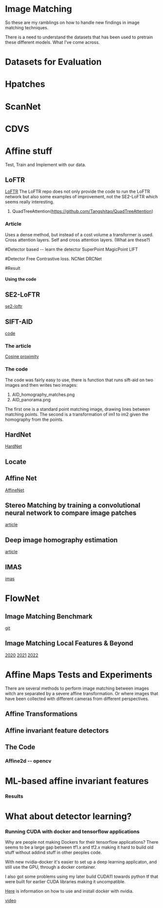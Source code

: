 # Image Matching

So these are my ramblings on how to handle new findings in image matching techniques.

There is a need to understand the datasets that has been used to pretrain these different models.
What I've come across. 

# Datasets for Evaluation

# Hpatches

# ScanNet

# CDVS


# Affine stuff

Test, Train and Implement with our data.

## LoFTR

[LoFTR](https://github.com/zju3dv/LoFTR) 
The LoFTR repo does not only provide the code to run the LoFTR network but also some examples of improvement, not the SE2-LoFTR which seems really interesting. 
1. QuadTreeAttention(https://github.com/Tangshitao/QuadTreeAttention)


### Article

Uses a dense method, but instead of a cost volume a transformer is used. Cross attention layers.
Self and cross attention layers. (What are these?)

#Detector based -- learn the detector
SuperPoint 
MagicPoint
LIFT

#Detector Free
Contrastive loss.
NCNet
DRCNet


#Result

#### Using the code


## SE2-LoFTR

[se2-loftr](https://github.com/georg-bn/se2-loftr) 

## SIFT-AID

[code](https://rdguez-mariano.github.io/pages/sift-aid.html)

### The article

[Cosine proximity ](https://en.wikipedia.org/wiki/Cosine_similarity)

### The code

The code was fairly easy to use, there is function
that runs sift-aid on two images and then writes two images:
 1. AID\_homography\_matches.png
 2. AID\_panorama.png

The first one is a standard point matching image, drawing lines between matching points.
The second is a transformation of im1 to im2 given the homography from the points.

## HardNet
[HardNet](https://arxiv.org/pdf/1705.10872.pdf)

## Locate

## Affine Net

[AffineNet](https://arxiv.org/pdf/1711.06704.pdf)


## Stereo Matching by training a convolutional neural network to compare image patches

[article](https://arxiv.org/pdf/1510.05970.pdf)

## Deep image homography estimation

[article](https://arxiv.org/pdf/1606.03798.pdf)

## IMAS

[imas](https://github.com/rdguez-mariano/fast_imas_IPOL)

# FlowNet

## Image Matching Benchmark

[git](https://github.com/vcg-uvic/image-matching-benchmark)

## Image Matching Local Features & Beyond

[2020](https://www.youtube.com/watch?v=UQ4uJX7UDB8)
[2021](https://www.youtube.com/watch?v=9cVV9m_b5Ys) 
[2022](https://www.youtube.com/watch?v=Nr-hQG7k1bM) 

# Affine Maps Tests and Experiments

There are several methods to perform image matching between images 
witch are separated by a severe affine transformation.
Or where images that have been collected with different cameras from 
different perspectives.

## Affine Transformations

## Affine invariant feature detectors

## The Code

### Affine2d -- opencv

# ML-based affine invariant features



### Results


# What about detector learning?

### Running CUDA with docker and tensorflow applications

Why are people not making Dockers for their tensorflow applications?
There seems to be a large gap between tf1.x and tf2.x making it hard to build old stuff without addind stuff in other peoples code.

With new nvidia-docker it's easier to set up a deep learning applicaton,
and still use the GPU, through a docker container.

I also got some problems using my later build CUDA11 towards python tf that were built for 
earlier CUDA libraries making it uncompatible.

[Here](https://docs.nvidia.com/datacenter/cloud-native/container-toolkit/install-guide.html#docker) is information on how to use and install docker with nvidia.

[video](https://www.youtube.com/watch?v=jdip_6vTw0s)


